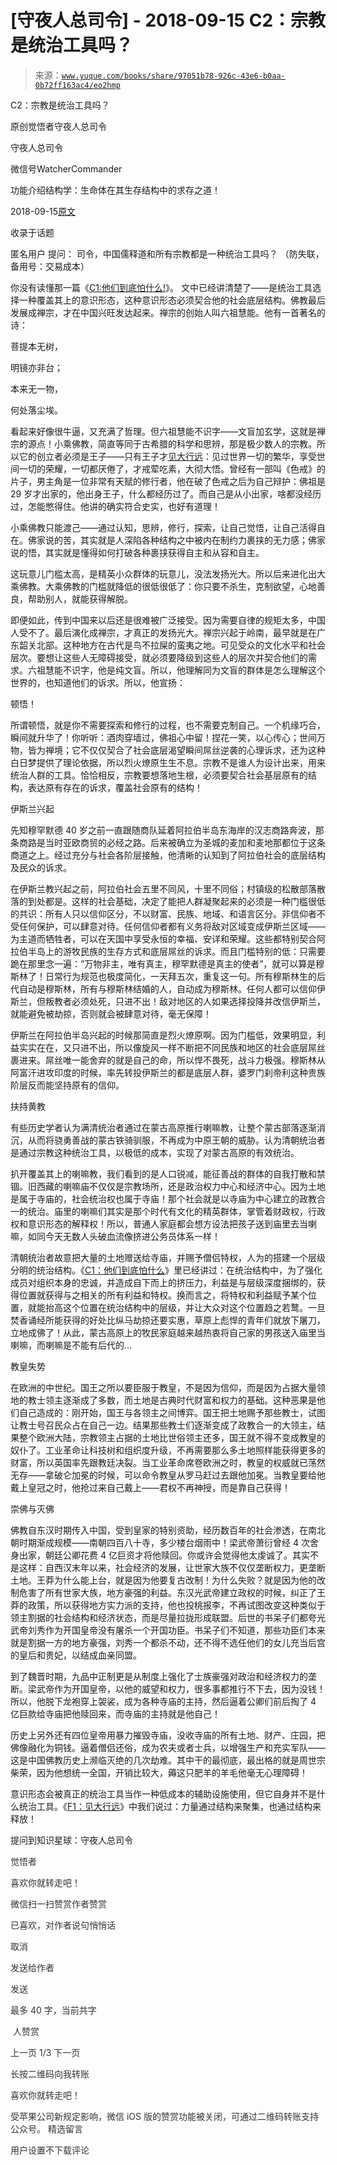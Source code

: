 # [守夜人总司令] - 2018-09-15 C2：宗教是统治工具吗？

> 来源：[`www.yuque.com/books/share/97051b78-926c-43e6-b0aa-0b72ff163ac4/eo2hmp`](https://www.yuque.com/books/share/97051b78-926c-43e6-b0aa-0b72ff163ac4/eo2hmp)



C2：宗教是统治工具吗？ 

原创觉悟者守夜人总司令 

守夜人总司令 

微信号WatcherCommander 

功能介绍结构学：生命体在其生存结构中的求存之道！ 

2018-09-15[原文](https://mp.weixin.qq.com/s?__biz=MzAxNDk1NjI2Mw==&mid=2247483901&idx=1&sn=f5d9f8c7bd84370c79adae921351e813&chksm=9b8a2275acfdab63fde093d76ff82e01d0e2fd43ea675f77fd17fd51a15873d4d10499f5338d&scene=27#wechat_redirect&cpage=483) 

收录于话题 

匿名用户 提问： 司令，中国儒释道和所有宗教都是一种统治工具吗？ （防失联，备用号：交易成本） 

你没有读懂那一篇《[C1:他们到底怕什么!](http://mp.weixin.qq.com/s?__biz=MzAxNDk1NjI2Mw==&mid=2247483898&idx=1&sn=1b0a50386e9e89d2750dec717236f0aa&chksm=9b8a2272acfdab64235b35ee5e91b8cac6172144207251636e1345fc570aa1601f59eff7f442&scene=21#wechat_redirect)》。 文中已经讲清楚了——是统治工具选择一种覆盖其上的意识形态，这种意识形态必须契合他的社会底层结构。佛教最后发展成禅宗，才在中国兴旺发达起来。禅宗的创始人叫六祖慧能。他有一首著名的诗： 

菩提本无树， 

明镜亦非台； 

本来无一物， 

何处落尘埃。 

看起来好像很牛逼，又充满了哲理。但六祖慧能不识字——文盲加玄学，这就是禅宗的源点！小乘佛教，简直等同于古希腊的科学和思辨，那是极少数人的宗教。所以它的创立者必须是王子——只有王子才[见大行远](http://mp.weixin.qq.com/s?__biz=MzAxNDk1NjI2Mw==&mid=2247483815&idx=1&sn=3ef0a28f13360d542e1fe295b25cbd9a&chksm=9b8a222facfdab3920ee4384bc60709209747c50a7da243c69a345cd69a301cd194d921d643d&scene=21#wechat_redirect)：见过世界一切的繁华，享受世间一切的荣耀，一切都厌倦了，才戒荤吃素，大彻大悟。曾经有一部叫《色戒》的片子，男主角是一位非常有天赋的修行者，他在破了色戒之后为自己辩护：佛祖是 29 岁才出家的，他出身王子，什么都经历过了。而自己是从小出家，啥都没经历过，怎能憋得住。他讲的确实符合史实，也好有道理！ 

小乘佛教只能渡己——通过认知，思辨，修行，探索，让自己觉悟，让自己活得自在。佛家说的苦，其实就是人深陷各种结构之中被内在制约力裹挟的无力感；佛家说的悟，其实就是懂得如何打破各种裹挟获得自主和从容和自主。 

这玩意儿门槛太高，是精英小众群体的玩意儿，没法发扬光大。所以后来进化出大乘佛教。大乘佛教的门槛就降低的很低很低了：你只要不杀生，克制欲望，心地善良，帮助别人，就能获得解脱。 

即便如此，传到中国来以后还是很难被广泛接受。因为需要自律的规矩太多，中国人受不了。最后演化成禅宗，才真正的发扬光大。禅宗兴起于岭南，最早就是在广东韶关北部。这种地方在古代是鸟不拉屎的蛮夷之地。可见受众的文化水平和社会层次。要想让这些人无障碍接受，就必须要降级到这些人的层次并契合他们的需求。六祖慧能不识字，他是纯文盲。所以，他理解同为文盲的群体是怎么理解这个世界的，也知道他们的诉求。所以，他宣扬： 

顿悟！ 

所谓顿悟，就是你不需要探索和修行的过程，也不需要克制自己。一个机缘巧合，瞬间就升华了！你听听：酒肉穿墙过，佛祖心中留！捏花一笑，以心传心；世间万物，皆为禅境；它不仅仅契合了社会底层渴望瞬间屌丝逆袭的心理诉求，还为这种白日梦提供了理论依据，所以烈火燎原生生不息。宗教不是谁人为设计出来，用来统治人群的工具。恰恰相反，宗教要想落地生根，必须要契合社会基层原有的结构，表达原有存在的诉求，覆盖社会原有的结构！ 

伊斯兰兴起 

先知穆罕默德 40 岁之前一直跟随商队延着阿拉伯半岛东海岸的汉志商路奔波，那条商路是当时亚欧商贸的必经之路。后来被确立为圣城的麦加和麦地那都位于这条商道之上。经过充分与社会各阶层接触，他清晰的认知到了阿拉伯社会的底层结构及民众的诉求。 

在伊斯兰教兴起之前，阿拉伯社会五里不同风，十里不同俗；村镇级的松散部落散落的到处都是。这样的社会基础，决定了能把人群凝聚起来的必须是一种门槛很低的共识：所有人只以信仰区分，不以财富、民族、地域、和语言区分。非信仰者不受任何保护，可以肆意对待。任何信仰者都有义务将敌对区域变成伊斯兰区域——为主道而牺牲者，可以在天国中享受永恒的幸福、安详和荣耀。这些都特别契合阿拉伯半岛上的游牧民族的生存方式和底层屌丝的诉求。而且门槛特别的低：只需要跪在那里念一遍：”万物非主，唯有真主，穆罕默德是真主的使者”，就可以算是穆斯林了！日常行为规范也极度简化，一天拜五次，重复这一句。所有穆斯林生的后代自动是穆斯林，所有与穆斯林结婚的人，自动成为穆斯林。任何人都可以信仰伊斯兰，但叛教者必须处死，只进不出！敌对地区的人如果选择投降并改信伊斯兰，就能避免被劫掠，否则就会被肆意对待，毫无保障！ 

伊斯兰在阿拉伯半岛兴起的时候那简直是烈火燎原啊。因为门槛低，效果明显，利益实实在在，又只进不出，所以像旋风一样不断把不同民族和地区的社会底层屌丝裹进来。屌丝唯一能舍弃的就是自己的命，所以悍不畏死，战斗力极强。穆斯林从阿富汗进攻印度的时候，率先转投伊斯兰的都是底层人群，婆罗门刹帝利这种贵族阶层反而能坚持原有的信仰。 

扶持黄教 

有些历史学者认为满清统治者通过在蒙古高原推行喇嘛教，让整个蒙古部落逐渐消沉，从而将骁勇善战的蒙古铁骑驯服，不再成为中原王朝的威胁。认为清朝统治者是通过宗教这种统治工具，以极低的成本，实现了对蒙古高原的有效统治。 

扒开覆盖其上的喇嘛教，我们看到的是人口锐减，能征善战的群体的自我打散和禁锢。旧西藏的喇嘛庙不仅仅是宗教场所，还是政治权力中心和经济中心。因为土地是属于寺庙的，社会统治权也属于寺庙！那个社会就是以寺庙为中心建立的政教合一的统治。庙里的喇嘛们其实是那个时代有文化的精英群体，掌管着财政权，行政权和意识形态的解释权！所以，普通人家庭都会想方设法把孩子送到庙里去当喇嘛，如同今天无数人头破血流像挤进公务员体系一样！ 

清朝统治者故意把大量的土地赠送给寺庙，并赐予僧侣特权，人为的搭建一个层级分明的统治结构。《[C1：他们到底怕什么](http://mp.weixin.qq.com/s?__biz=MzAxNDk1NjI2Mw==&mid=2247483898&idx=1&sn=1b0a50386e9e89d2750dec717236f0aa&chksm=9b8a2272acfdab64235b35ee5e91b8cac6172144207251636e1345fc570aa1601f59eff7f442&scene=21#wechat_redirect)》里已经讲过：在统治结构中，为了强化成员对组织本身的忠诚，并造成自下而上的挤压力，利益是与层级深度捆绑的，获得位置就获得与之相关的所有利益和特权。换而言之，将特权和利益赋予某个位置，就能抬高这个位置在统治结构中的层级，并让大众对这个位置趋之若鹜。一旦焚香诵经所能获得的好处比纵马劫掠还要实惠，草原上彪悍的青年们就放下屠刀，立地成佛了！从此，蒙古高原上的牧民家庭越来越热衷将自己家的男孩送入庙里当喇嘛，而喇嘛是不能有后代的… 

教皇失势 

在欧洲的中世纪。国王之所以要臣服于教皇，不是因为信仰，而是因为占据大量领地的教士领主逐渐成了多数，而土地是古典时代财富和权力的基础。这种恶果是他们自己造成的：刚开始，国王与各领主之间博弈。国王把土地赐予那些教士，试图让教士号召民众占在自己一边。结果那些教士们逐渐变成了政教合一的大领主，结果整个欧洲大陆，宗教领主占据的土地比世俗领主还多，国王就不得不变成教皇的奴仆了。工业革命让科技树和组织度升级，不再需要那么多土地照样能获得更多的财富，所以英国率先跟教廷决裂。当工业革命席卷欧洲之时，教皇的权威就已荡然无存——拿破仑加冕的时候，可以命令教皇从罗马赶过去跟他加冕。当教皇要给他戴上皇冠之时，他抢过来自己戴上——君权不再神授，而是靠自己获得！ 

崇佛与灭佛 

佛教自东汉时期传入中国，受到皇家的特别资助，经历数百年的社会渗透，在南北朝时期渐成规模——南朝四百八十寺，多少楼台烟雨中！梁武帝萧衍曾经 4 次舍身出家，朝廷公卿花费 4 亿巨资才将他赎回。你或许会觉得他太虔诚了。其实不是这样：自西汉末年以来，社会经济的发展，让世家大族不仅仅垄断权力，更垄断土地。王莽为什么能上台，就是因为他要复古改制！为什么失败？就是因为他的改制危害了所有世家大族，地方豪强的利益。东汉光武帝建立政权的时候，纠正了王莽的政策，所以获得地方实力派的支持，他也投桃报李，不再试图改变这种类似于领主割据的社会结构和经济状态，而是尽量拉拢形成联盟。后世的书呆子们都夸光武帝刘秀作为开国皇帝没有屠杀一个开国功臣。书呆子们不知道，那些功臣们本来就是割据一方的地方豪强，刘秀一个都杀不动，还不得不选任他们的女儿充当后宫的皇后和贵妃，以结成血亲同盟。 

到了魏晋时期，九品中正制更是从制度上强化了士族豪强对政治和经济权力的垄断。梁武帝作为开国皇帝，以他的威望和权力，很多事都推行不下去，因为没钱！所以，他脱下龙袍穿上袈裟，成为各种寺庙的主持，然后逼着公卿们前后掏了 4 亿巨款给寺庙把他赎回来，而寺庙的主持就是他自己！ 

历史上另外还有四位皇帝用暴力摧毁寺庙，没收寺庙的所有土地、财产、庄园，把佛像融化为铜钱。逼着僧侣还俗，成为农夫或者士兵，以增强生产和充实军队——这是中国佛教历史上濒临灭绝的几次劫难。其中干的最彻底，最出格的就是周世宗柴荣，因为他想统一全国，开销比较大，薅这只肥羊的羊毛他毫无心理障碍！ 

意识形态会被真正的统治工具当作一种低成本的辅助设施使用，但它自身并不是什么统治工具。《[F1：见大行远](http://mp.weixin.qq.com/s?__biz=MzAxNDk1NjI2Mw==&mid=2247483815&idx=1&sn=3ef0a28f13360d542e1fe295b25cbd9a&chksm=9b8a222facfdab3920ee4384bc60709209747c50a7da243c69a345cd69a301cd194d921d643d&scene=21#wechat_redirect)》中我们说过：力量通过结构来聚集，也通过结构来释放！ 

提问到知识星球：守夜人总司令  

<ne-card data-card-name="image" data-card-type="inline" id="U1KbU" data-event-boundary="card" style="color: rgb(51, 51, 51);">

觉悟者 

喜欢你就转走吧！ 

微信扫一扫赞赏作者赞赏 

已喜欢，对作者说句悄悄话 

取消 

发送给作者 

发送 

最多 40 字，当前共字 

 人赞赏 

上一页 1/3 下一页 

长按二维码向我转账 

喜欢你就转走吧！ 

受苹果公司新规定影响，微信 iOS 版的赞赏功能被关闭，可通过二维码转账支持公众号。 <ne-h3 id="KjVxB" data-lake-id="KjVxB"><ne-heading-ext><ne-heading-anchor></ne-heading-anchor><ne-heading-fold></ne-heading-fold></ne-heading-ext><ne-heading-content>精选留言</ne-heading-content></ne-h3> 

用户设置不下载评论</ne-card>